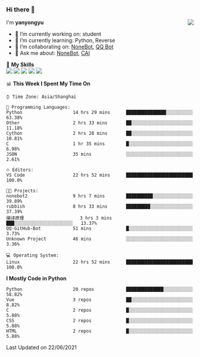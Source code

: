 ### Hi there 👋

<a href="#">
  <img align="right" src="https://github-readme-stats.vercel.app/api?username=yanyongyu&count_private=true&show_icons=true&bg_color=15,f2f7fd,E0EAFC" />
</a>

I'm **yanyongyu**

- 🔭 I’m currently working on: student
- 🌱 I’m currently learning: Python, Reverse
- 👯 I’m collaborating on: [NoneBot](https://github.com/nonebot), [QQ Bot](https://github.com/Mrs4s/go-cqhttp)
- 💬 Ask me about: [NoneBot](https://github.com/nonebot), [CAI](https://github.com/cscs181/CAI)

🌟 **My Skills**  
![](https://img.shields.io/badge/-Python-3e74a2?style=flat-square&logo=Python&logoColor=fff)
![](https://img.shields.io/badge/-Vue-4fc08d?style=flat-square&logo=Vue.js&logoColor=fff)
![](https://img.shields.io/badge/-Node.js-339933?style=flat-square&logo=Node.js&logoColor=fff)
![](https://img.shields.io/badge/-Docker-2496ED?style=flat-square&logo=Docker&logoColor=fff)
![](https://img.shields.io/badge/-Linux-000000?style=flat-square&logo=Linux&logoColor=fff)

<!--START_SECTION:waka-->
📊 **This Week I Spent My Time On** 

```text
⌚︎ Time Zone: Asia/Shanghai

💬 Programming Languages: 
Python                   14 hrs 29 mins      ███████████████░░░░░░░░░░   63.38% 
Other                    2 hrs 33 mins       ██░░░░░░░░░░░░░░░░░░░░░░░   11.18% 
Cython                   2 hrs 28 mins       ██░░░░░░░░░░░░░░░░░░░░░░░   10.81% 
C                        1 hr 35 mins        █░░░░░░░░░░░░░░░░░░░░░░░░   6.98% 
JSON                     35 mins             ░░░░░░░░░░░░░░░░░░░░░░░░░   2.61%

🔥 Editors: 
VS Code                  22 hrs 52 mins      █████████████████████████   100.0%

🐱‍💻 Projects: 
nonebot2                 9 hrs 7 mins        ██████████░░░░░░░░░░░░░░░   39.89% 
rubbish                  8 hrs 33 mins       █████████░░░░░░░░░░░░░░░░   37.39% 
编译原理                     3 hrs 3 mins        ███░░░░░░░░░░░░░░░░░░░░░░   13.37% 
QQ-GitHub-Bot            51 mins             █░░░░░░░░░░░░░░░░░░░░░░░░   3.73% 
Unknown Project          46 mins             ░░░░░░░░░░░░░░░░░░░░░░░░░   3.36%

💻 Operating System: 
Linux                    22 hrs 52 mins      █████████████████████████   100.0%

```

**I Mostly Code in Python** 

```text
Python                   20 repos            ██████████████░░░░░░░░░░░   58.82% 
Vue                      3 repos             ██░░░░░░░░░░░░░░░░░░░░░░░   8.82% 
C                        2 repos             █░░░░░░░░░░░░░░░░░░░░░░░░   5.88% 
CSS                      2 repos             █░░░░░░░░░░░░░░░░░░░░░░░░   5.88% 
HTML                     2 repos             █░░░░░░░░░░░░░░░░░░░░░░░░   5.88%

```



 Last Updated on 22/06/2021
<!--END_SECTION:waka-->

